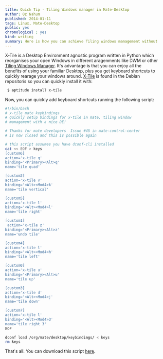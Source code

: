 ```yaml
---
title: Quick Tip - Tiling Windows manager in Mate-Desktop 
author: Oz Nahum
published: 2014-01-11
tags: Linux, Mate-Desktop
public: yes
chronological : yes
kind: writing 
summary: Here is how you can achieve Tiling windows management without leaving a full blown Desktop Environment such as Mate-Desktop using x-tile
---
```


X-Tile is a Desktop Environment agnostic program written in Python which reorganises your open
Windows in different aragenments like DWM or other [Tiling Windows Manager][wiki]. It's advantage is
that you can enjoy all the benefits of using your familiar Desktop, plus you get keyboard 
shortcuts to quickly rearage your windows around. [X-Tile][xtile] is found in the Debian repositoris so 
you can quickly install it with:

```bash
 $ aptitude install x-tile
```
Now, you can quickly add keyboard shortcuts running the following script:
    
```bash
#!/bin/bash
# x-tile_mate_keybindings 
# quickly setup bindings for x-tile in mate, tiling window
# management with a nice DE!

# Thanks for mate developers  Issue #45 in mate-control-center
# is now closed and this is possible again

# this script assumes you have dconf-cli installed
cat << EOF > keys
[custom6]
action='x-tile q'
binding='<Primary><Alt>q'
name='tile quad'

[custom2]
action='x-tile v'
binding='<Alt><Mod4>k'
name='tile vertical'

[custom5]
action='x-tile l'
binding='<Alt><Mod4>l'
name='tile right'

[custom1]
 action='x-tile z'
binding='<Primary><Alt>z'
name='undo tile'

[custom4]
action='x-tile l'
binding='<Alt><Mod4>h'
name='tile left'

[custom0]
action='x-tile u'
binding='<Primary><Alt>u'
name='tile up'

[custom3]
action='x-tile d'
binding='<Alt><Mod4>j'
name='tile down'

[custom7]
action='x-tile l'
binding='<Alt><Mod4>3'
name='tile right 3'
EOF

dconf load /org/mate/desktop/keybindings/ < keys
rm keys
```
That's all. You can download this script [here][script].

[xtile]: http://www.giuspen.com/x-tile/
[wiki]: http://en.wikipedia.org/wiki/Tiling_window_manager
[script]: https://raw.github.com/oz123/dude/master/config_files/x-tile_mate_keybindings
